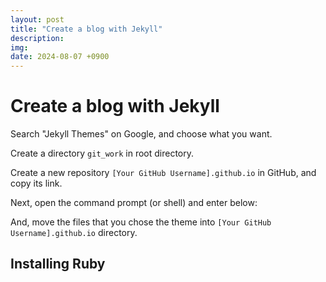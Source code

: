 ```yaml
---
layout: post
title: "Create a blog with Jekyll"
description:
img:
date: 2024-08-07 +0900
---
```


# Create a blog with Jekyll

Search "Jekyll Themes" on Google, and choose what you want.

Create a directory `git_work` in root directory.

Create a new repository `[Your GitHub Username].github.io` in GitHub, and copy its link.

Next, open the command prompt (or shell) and enter below:

And, move the files that you chose the theme into `[Your GitHub Username].github.io` directory.


## Installing Ruby

